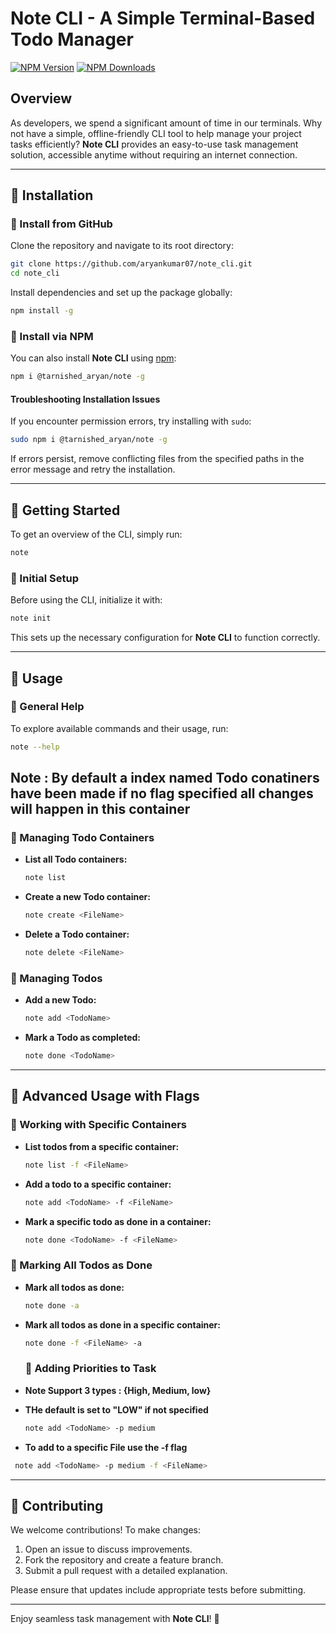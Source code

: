 # Note CLI - A Simple Terminal-Based Todo Manager

[![NPM Version][npm-version-image]][npm-url]
[![NPM Downloads][npm-downloads-image]][npm-downloads-url]

## Overview

As developers, we spend a significant amount of time in our terminals. Why not have a simple, offline-friendly CLI tool to help manage your project tasks efficiently? **Note CLI** provides an easy-to-use task management solution, accessible anytime without requiring an internet connection.

---

## 📌 Installation

### 🔹 Install from GitHub

Clone the repository and navigate to its root directory:

```bash
git clone https://github.com/aryankumar07/note_cli.git 
cd note_cli
```

Install dependencies and set up the package globally:

```bash
npm install -g
```

### 🔹 Install via NPM

You can also install **Note CLI** using [npm](https://www.npmjs.com/):

```bash
npm i @tarnished_aryan/note -g
```

#### Troubleshooting Installation Issues

If you encounter permission errors, try installing with `sudo`:

```bash
sudo npm i @tarnished_aryan/note -g
```

If errors persist, remove conflicting files from the specified paths in the error message and retry the installation.

---

## 🚀 Getting Started

To get an overview of the CLI, simply run:

```bash
note
```

### 🔹 Initial Setup

Before using the CLI, initialize it with:

```bash
note init
```

This sets up the necessary configuration for **Note CLI** to function correctly.

---

## 📖 Usage

### 🔹 General Help

To explore available commands and their usage, run:

```bash
note --help
```

## Note : By default a index named Todo conatiners have been made if no flag specified all changes will happen in this container


### 🔹 Managing Todo Containers

- **List all Todo containers:**
  ```bash
  note list
  ```
- **Create a new Todo container:**
  ```bash
  note create <FileName>
  ```
- **Delete a Todo container:**
  ```bash
  note delete <FileName>
  ```

### 🔹 Managing Todos

- **Add a new Todo:**
  ```bash
  note add <TodoName>
  ```
- **Mark a Todo as completed:**
  ```bash
  note done <TodoName>
  ```

---

## 🎯 Advanced Usage with Flags

### 🔹 Working with Specific Containers

- **List todos from a specific container:**
  ```bash
  note list -f <FileName>
  ```
- **Add a todo to a specific container:**
  ```bash
  note add <TodoName> -f <FileName>
  ```
- **Mark a specific todo as done in a container:**
  ```bash
  note done <TodoName> -f <FileName>
  ```

### 🔹 Marking All Todos as Done

- **Mark all todos as done:**
  ```bash
  note done -a
  ```
- **Mark all todos as done in a specific container:**
  ```bash
  note done -f <FileName> -a
  ```

  ### 🔹 Adding Priorities to Task
- **Note Support 3 types : {High, Medium, low}**
- **THe default is set to "LOW" if not specified**
  
  ```bash
  note add <TodoName> -p medium
  ```
- **To add to a specific File use the -f flag**
 ```bash
  note add <TodoName> -p medium -f <FileName>
  ```
---

## 🤝 Contributing

We welcome contributions! To make changes:

1. Open an issue to discuss improvements.
2. Fork the repository and create a feature branch.
3. Submit a pull request with a detailed explanation.

Please ensure that updates include appropriate tests before submitting.

---

Enjoy seamless task management with **Note CLI**! 🚀

[npm-url]: https://www.npmjs.com/package/@tarnished_aryan/note
[npm-version-image]: https://badgen.net/npm/v/@tarnished_aryan/note
[npm-downloads-image]: https://badgen.net/npm/dm/@tarnished_aryan/note
[npm-downloads-url]: https://npmcharts.com/compare/@tarnished_aryan/note?minimal=true

